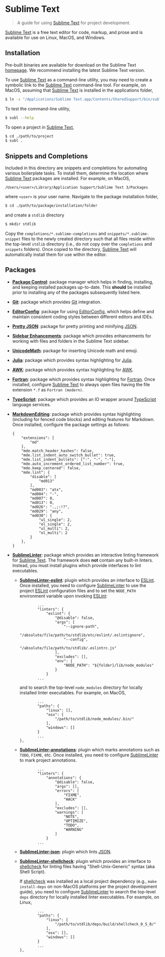 <!--

@license Apache-2.0

Copyright (c) 2018 The Stdlib Authors.

Licensed under the Apache License, Version 2.0 (the "License");
you may not use this file except in compliance with the License.
You may obtain a copy of the License at

   http://www.apache.org/licenses/LICENSE-2.0

Unless required by applicable law or agreed to in writing, software
distributed under the License is distributed on an "AS IS" BASIS,
WITHOUT WARRANTIES OR CONDITIONS OF ANY KIND, either express or implied.
See the License for the specific language governing permissions and
limitations under the License.

-->

# Sublime Text

> A guide for using [Sublime Text][sublime-text] for project development.

[Sublime Text][sublime-text] is a free text editor for code, markup, and prose and is available for use on Linux, MacOS, and Windows.

## Installation

Pre-built binaries are available for download on the Sublime Text [homepage][sublime-text]. We recommend installing the latest Sublime Text version.

To use [Sublime Text][sublime-text] as a command-line utility, you may need to create a symbolic link to the [Sublime Text][sublime-text] command-line tool. For example, on MacOS, assuming that [Sublime Text][sublime-text] is installed in the applications folder,

```bash
$ ln -s "/Applications/Sublime Text.app/Contents/SharedSupport/bin/subl" /usr/local/bin/subl
```

To test the command-line utility,

```bash
$ subl --help
```

To open a project in [Sublime Text][sublime-text],

```bash
$ cd ./path/to/project
$ subl .
```

## Snippets and Completions

Included in this directory are snippets and completions for automating various boilerplate tasks. To install them, determine the location where [Sublime Text][sublime-text] packages are installed. For example, on MacOS,

```text
/Users/<user>/Library/Application Support/Sublime Text 3/Packages
```

where `<user>` is your user name. Navigate to the package installation folder,

```bash
$ cd ./path/to/package/installation/folder
```

and create a `stdlib` directory

```bash
$ mkdir stdlib
```

Copy the `completions/*.sublime-completions` and `snippets/*.sublime-snippet` files to the newly created directory such that all files reside within the top-level `stdlib` directory (i.e., do not copy over the `completions` and `snippets` folders). Once copied to the directory, [Sublime Text][sublime-text] will automatically install them for use within the editor.

## Packages

-   [**Package Control**][sublime-text-package-control]: package manager which helps in finding, installing, and keeping installed packages up-to-date. This **should** be installed prior to installing any of the packages subsequently listed here.

-   [**Git**][sublime-text-git]: package which provides [Git][git] integration.

-   [**EditorConfig**][sublime-text-editorconfig]: package for using [EditorConfig][editorconfig], which helps define and maintain consistent coding styles between different editors and IDEs.

-   [**Pretty JSON**][sublime-text-pretty-json]: package for pretty printing and minifying [JSON][json].

-   [**Sidebar Enhancements**][sublime-text-sidebar-enhancements]: package which provides enhancements for working with files and folders in the Sublime Text sidebar.

-   [**UnicodeMath**][sublime-text-unicode-math]: package for inserting Unicode math and emoji.

-   [**Julia**][sublime-text-julia]: package which provides syntax highlighting for [Julia][julia].

-   [**AWK**][sublime-text-awk]: package which provides syntax highlighting for [AWK][awk].

-   [**Fortran**][sublime-text-fortran]: package which provides syntax highlighting for [Fortran][fortran]. Once installed, configure [Sublime Text][sublime-text] to always open files having the file extension `*.f` as `Fortran (modern)`.

-   [**TypeScript**][sublime-text-typescript]: package which provides an IO wrapper around [TypeScript][typescript] language services.

-   [**MarkdownEditing**][sublime-text-markdownediting]: package which provides syntax highlighting (including for fenced code blocks) and editing features for Markdown. Once installed, configure the package settings as follows:

    ```text
    {
        "extensions": [
            "md"
        ],
        "mde.match_header_hashes": false,
        "mde.list_indent_auto_switch_bullet": true,
        "mde.list_indent_bullets": ["-", "-", "-"],
        "mde.auto_increment_ordered_list_number": true,
        "mde.keep_centered": false,
        "mde.lint": {
            "disable": [
                "md013"
            ],
            "md003": "atx",
            "md004": "-",
            "md007": 0,
            "md013": 0,
            "md026": ".,;:!?",
            "md029": "any",
            "md030": {
                "ul_single": 2,
                "ol_single": 2,
                "ul_multi": 2,
                "ol_multi": 2
            }
        },
    }
    ```

-   [**SublimeLinter**][sublime-text-sublimelinter]: package which provides an interactive linting framework for [Sublime Text][sublime-text]. The framework does **not** contain any built-in linters. Instead, you must install plugins which provide interfaces to lint executables.

    -   [**SublimeLinter-eslint**][sublime-text-sublimelinter-eslint]: plugin which provides an interface to [ESLint][eslint]. Once installed, you need to configure [SublimeLinter][sublime-text-sublimelinter] to use the project [ESLint][eslint] configuration files and to set the `NODE_PATH` environment variable upon invoking [ESLint][eslint]:

        ```text
                ...
                "linters": {
                    "eslint": {
                        "@disable": false,
                        "args": [
                            "--ignore-path",
                            "/absolute/file/path/to/stdlib/etc/eslint/.eslintignore",
                            "--config",
                            "/absolute/file/path/to/stdlib/.eslintrc.js"
                        ],
                        "excludes": [],
                        "env": {
                            "NODE_PATH": "${folder}/lib/node_modules"
                        }
                    }
                ...
        ```

        and to search the top-level `node_modules` directory for locally installed linter executables. For example, on MacOS,

        ```text
                ...
                "paths": {
                    "linux": [],
                    "osx": [
                        "/path/to/stdlib/node_modules/.bin/"
                    ],
                    "windows": []
                }
                ...
        },
        ```

    -   [**SublimeLinter-annotations**][sublime-text-sublimelinter-annotations]: plugin which marks annotations such as `TODO`, `FIXME`, etc. Once installed, you need to configure [SublimeLinter][sublime-text-sublimelinter] to mark project annotations.

        ```text
                ...
                "linters": {
                    "annotations": {
                        "@disable": false,
                        "args": [],
                        "errors": [
                            "FIXME",
                            "HACK"
                        ],
                        "excludes": [],
                        "warnings": [
                            "NOTE",
                            "OPTIMIZE",
                            "TODO",
                            "WARNING"
                        ]
                    }
                ...
        ```

    -   [**SublimeLinter-json**][sublime-text-sublimelinter-json]: plugin which lints [JSON][json].

    -   [**SublimeLinter-shellcheck**][sublime-text-sublimelinter-shellcheck]: plugin which provides an interface to [shellcheck][shellcheck] for linting files having "Shell-Unix-Generic" syntax (aka Shell Script).

        If [shellcheck][shellcheck] was installed as a local project dependency (e.g., `make install-deps` on non-MacOS platforms per the project development guide), you need to configure [SublimeLinter][sublime-text-sublimelinter] to search the top-level `deps` directory for locally installed linter executables. For example, on Linux,

        ```text
                ...
                "paths": {
                    "linux": [
                        "/path/to/stdlib/deps/build/shellcheck_0_5_0/"
                    ],
                    "osx": [],
                    "windows": []
                }
                ...
        },
        ```

<section class="links">

[sublime-text]: https://www.sublimetext.com/

[sublime-text-package-control]: https://packagecontrol.io

[sublime-text-git]: https://github.com/kemayo/sublime-text-git

[sublime-text-sublimelinter]: https://github.com/SublimeLinter/SublimeLinter3

[sublime-text-sublimelinter-eslint]: https://github.com/roadhump/SublimeLinter-eslint

[sublime-text-sublimelinter-annotations]: https://github.com/SublimeLinter/SublimeLinter-annotations

[sublime-text-sublimelinter-json]: https://github.com/SublimeLinter/SublimeLinter-json

[sublime-text-sublimelinter-shellcheck]: https://github.com/SublimeLinter/SublimeLinter-shellcheck

[sublime-text-editorconfig]: https://github.com/sindresorhus/editorconfig-sublime

[sublime-text-pretty-json]: https://github.com/dzhibas/SublimePrettyJson

[sublime-text-sidebar-enhancements]: https://github.com/SideBarEnhancements-org/SideBarEnhancements

[sublime-text-unicode-math]: https://github.com/mvoidex/UnicodeMath

[sublime-text-markdownediting]: https://github.com/SublimeText-Markdown/MarkdownEditing

[sublime-text-julia]: https://github.com/JuliaEditorSupport/Julia-sublime

[sublime-text-awk]: https://github.com/JohnNilsson/awk-sublime

[sublime-text-fortran]: https://github.com/315234/SublimeFortran

[sublime-text-typescript]: https://github.com/Microsoft/TypeScript-Sublime-Plugin

[git]: https://git-scm.com/

[eslint]: http://eslint.org/

[shellcheck]: https://github.com/koalaman/shellcheck

[json]: http://www.json.org/

[editorconfig]: http://editorconfig.org/

[julia]: https://julialang.org/

[awk]: https://en.wikipedia.org/wiki/AWK

[fortran]: https://en.wikipedia.org/wiki/Fortran

[typescript]: https://www.typescriptlang.org/

</section>

<!-- /.links -->
